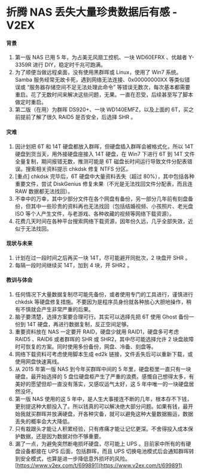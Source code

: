 # 折腾 NAS 丢失大量珍贵数据后有感 - V2EX
#### 背景

1.  第一版 NAS 已用 5 年，为占美无风扇工控机、一块 WD60EFRX 、优越者 Y-3359R 进行 DIY，稳定时千兆可跑满。
2.  为了顺便当做远程桌面，没有使用黑群晖或 Linux，使用了 Win7 系统。Samba 服务经常无故卡死，遇到网络无法连接、0x00000000XX 等类似错误或 “服务器存储空间不足无法处理此命令” 等错误无数次，每次基本都需要重启。花了无数时间来解决这些问题，无果。一直在忍受，后续甚至写了脚本做定时重启。
3.  第二版（在用）为群晖 DS920+、一块 WD140EMFZ，以及上面的 6T，买之前提前了解了很久 RAID5 是否安全，后选择 SHR 。

#### 灾难

1.  因计划把 6T 和 14T 硬盘都放入群晖，但硬盘插入群晖会被格式化，所以 14T 硬盘到货当天，用外接硬盘座接入 14T 硬盘，在 Win7 下进行 6T 到 14T 文件全量复制，期间报错无数，推测可能是 6T 磁盘长时间运行导致文件分配表错误。搜索相关资料提示 chkdsk 修复 NTFS 分区。
2.  \[重点] chkdsk 完毕后，6T 硬盘中大量资料丢失（超过 80%），其中包括各种重要文件，尝试 DiskGenius 修复未果（不光是无法找回文件分配表，而且连 RAW 数据都无法找回）。
3.  不幸中的万幸，其中少部分文件在各个网盘有备份，另一部分几年前有刻盘备份，但其中一些珍贵的资料再也无法找回（包括结婚视频、小孩照片、老光盘 ISO 等个人产生文件，与老游戏、各种收藏的视频等网络下载资源）。
4.  花费几天时间在各种平台搜索网络下载资源，因年份久远，几乎全部失效，近似于无法找回。

#### 现状与未来

1.  计划在过一段时间之后再买一块 14T，尽可能避开同批次，2 块盘开 SHR 。
2.  每隔一段时间继续买 14T，加到 4 块，开 SHR2 。

#### 教训与体会

1.  任何情况下大量数据复制尽可能先备份，或者使用专门的工具进行，谨慎进行 chkdsk 等硬盘修复措施。不要因为是程序员身份就各种放心大胆地操作，稍有不慎就会产生非常严重的后果。
2.  脑子要清楚，选择方案要合理可行。其实可以选择先把 6T 使用 Ghost 备份一份到 14T 硬盘，再进行数据复制，反正空间足够。
3.  重要资料放在 NAS 一定要开 RAID，硬盘少就用 RAID1，硬盘多可考虑 RAID5 、RAID6 或者群晖的 SHR 或 SHR2，其中尽可能选择允许 2 块盘故障时可恢复的方案。同时使用多份备份，网盘、冷备、刻盘等。
4.  网络下载资料可考虑使用脚本生成 ed2k 链接，文件丢失后可以重新下载，或使用网盘快速离线。
5.  从 2015 年第一版 NAS 到今年买群晖中间的 5 年里，硬盘柜里一直只有一块硬盘，最开始选择的 5 盘位硬盘柜产生了严重的浪费。感慨自己想得太多，有美好的愿望但却一直没有落实，又感叹运气太好，这 5 年中唯一的一块硬盘居然没坏。
6.  第一版 NAS 使用的这 5 年中，是人生大事接连不断的几年，根本存不下钱，更别提这种大额投入了。所以钱真的可以解决绝大部分问题。如果有钱，最开始我就买群晖并放满硬盘，开各种灾备，就可以避免这种大量数据搬运，数据丢失的概率会大大降低。
7.  只有栽跟头才能让人积累经验，只有疼痛才能让记忆更深。不舍得投入成本保护数据，还是因为数据对你不够重要。
8.  漏了一点，为避免突然断电损坏硬盘，尽可能上 UPS 。目前家中所有的有硬盘设备都接在 UPS 后面，包括群晖，而且 UPS 切换电池模式后会通知群晖转到安全模式，也算是进一步降低意外损坏的风险。 
    [https://www.v2ex.com/t/699891](https://www.v2ex.com/t/699891)
